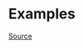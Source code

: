 


# Examples


[Source](http://www.rubydoc.info/gems/rubocop/RuboCop/Cop/Lint/UnusedMethodArgument)